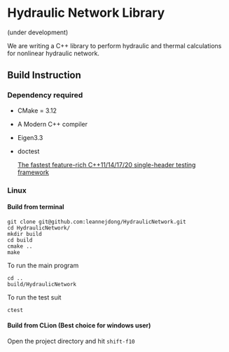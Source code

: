 # Hydraulic Network Library 
(under development)

We are writing a C++ library to perform hydraulic and thermal calculations for nonlinear hydraulic network.

<!---
## Completed:
  
* Parse CSV data into integer multidimensional arrays
      
```
1 -1 0 0 0 0 0 
0 1 -1 0 0 0 0 
0 1 0 -1 0 0 0 
0 0 0 1 0 -1 0 
0 0 0 0 0 1 -1 
0 0 0 0 -1 0 1 
0 0 0 -1 1 0 0 
```

* Derive incidence matrix
    
```
1 -1 0 0 0 0 0 
0 1 -1 0 0 0 0 
0 1 0 -1 0 0 0 
0 0 0 1 0 -1 0 
0 0 0 0 0 1 -1 
0 0 0 0 -1 0 1 
0 0 0 -1 1 0 0 
```

* There are 8760 sets of solutions for heat flows, with each contain 8 values. The first set of solutions is found as
```
57.5494,25.424,32.1254,13.9795,2.43297,-10.9734,13.6895
```
--->


## Build Instruction

### Dependency required

- CMake = 3.12
- A Modern C++ compiler
- Eigen3.3
- doctest

  [The fastest feature-rich C++11/14/17/20 single-header testing framework](https://raw.githubusercontent.com/onqtam/doctest/master/doctest/doctest.h)

### Linux

#### Build from terminal

```
git clone git@github.com:leannejdong/HydraulicNetwork.git
cd HydraulicNetwork/
mkdir build
cd build
cmake ..
make
```
To run the main program
```
cd ..
build/HydraulicNetwork
```
To run the test suit
```
ctest
```

#### Build from CLion (Best choice for windows user)

Open the project directory and hit `shift-f10`


